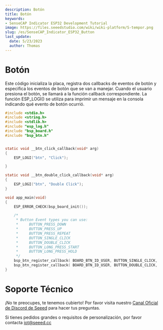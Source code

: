 ```yaml
---
description: Botón
title: Botón
keywords:
- SenseCAP Indicator ESP32 Development Tutorial
image: https://files.seeedstudio.com/wiki/wiki-platform/S-tempor.png
slug: /es/SenseCAP_Indicator_ESP32_Button
last_update:
  date: 5/23/2023
  author: Thomas
---
```

# **Botón**

Este código inicializa la placa, registra dos callbacks de eventos de botón y especifica los eventos de botón que se van a manejar. Cuando el usuario presiona el botón, se llamará a la función callback correspondiente.
La función ESP_LOGI() se utiliza para imprimir un mensaje en la consola indicando qué evento de botón ocurrió.


```c
#include <stdio.h>
#include <string.h>
#include <stdlib.h>
#include "esp_log.h"
#include "bsp_board.h"
#include "bsp_btn.h"


static void __btn_click_callback(void* arg)
{
    ESP_LOGI("btn", "Click");

}

static void __btn_double_click_callback(void* arg)
{
    ESP_LOGI("btn", "Double Click");
}

void app_main(void)
{
    ESP_ERROR_CHECK(bsp_board_init());

    /*
     * Button Event types you can use:
     *     BUTTON_PRESS_DOWN
     *     BUTTON_PRESS_UP
     *     BUTTON_PRESS_REPEAT
     *     BUTTON_SINGLE_CLICK
     *     BUTTON_DOUBLE_CLICK
     *     BUTTON_LONG_PRESS_START
     *     BUTTON_LONG_PRESS_HOLD
     */
    bsp_btn_register_callback( BOARD_BTN_ID_USER, BUTTON_SINGLE_CLICK, __btn_click_callback, NULL);
    bsp_btn_register_callback( BOARD_BTN_ID_USER, BUTTON_DOUBLE_CLICK, __btn_double_click_callback, NULL);
}

```


# **Soporte Técnico**

¡No te preocupes, te tenemos cubierto! Por favor visita nuestro [Canal Oficial de Discord de Seeed](https://discord.com/invite/QqMgVwHT3X) para hacer tus preguntas.

Si tienes pedidos grandes o requisitos de personalización, por favor contacta iot@seeed.cc